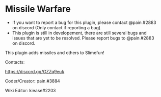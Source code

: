 # Missile Warfare

* If you want to report a bug for this plugin, please contact @pain.#2883 on discord (Only contact if reporting a bug).
* This plugin is still in developement, there are still several bugs and issues that are yet to be resolved. Please report bugs to @pain.#2883 on discord.

This plugin adds missiles and others to Slimefun!

Contacts:

https://discord.gg/GZZq9euk

Coder/Creator: pain.#3884

Wiki Editor: kiease#2203
